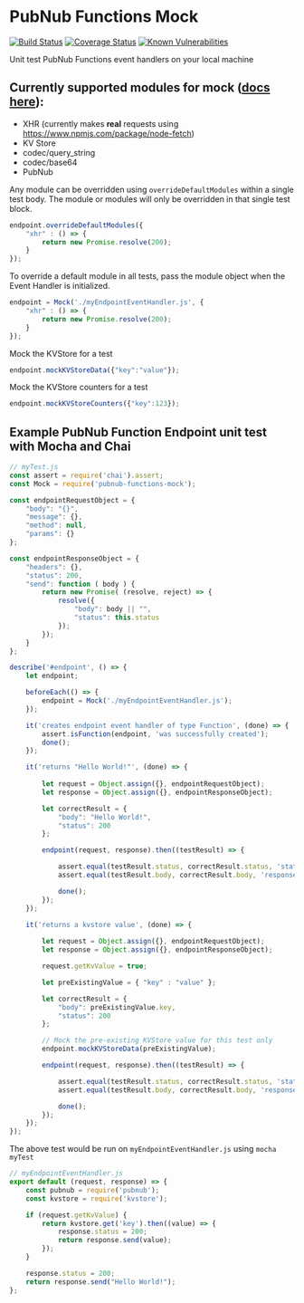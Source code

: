 # PubNub Functions Mock

[![Build Status](https://travis-ci.org/ajb413/pubnub-functions-mock.svg?branch=master)](https://travis-ci.org/ajb413/pubnub-functions-mock)
[![Coverage Status](https://coveralls.io/repos/github/ajb413/pubnub-functions-mock/badge.svg?branch=master)](https://coveralls.io/github/ajb413/pubnub-functions-mock?branch=master)
[![Known Vulnerabilities](https://snyk.io/test/github/ajb413/pubnub-functions-mock/badge.svg)](https://snyk.io/test/github/ajb413/pubnub-functions-mock)

Unit test PubNub Functions event handlers on your local machine

## Currently supported modules for mock ([docs here](https://www.pubnub.com/docs/blocks/xhr-module)):
- XHR (currently makes **real** requests using https://www.npmjs.com/package/node-fetch)
- KV Store
- codec/query_string
- codec/base64
- PubNub

Any module can be overridden using `overrideDefaultModules` within a single test body. The module or modules will only be overridden in that single test block.
```javascript
endpoint.overrideDefaultModules({
    "xhr" : () => {
        return new Promise.resolve(200);
    }
});
```

To override a default module in all tests, pass the module object when the Event Handler is initialized.
```javascript
endpoint = Mock('./myEndpointEventHandler.js', { 
    "xhr" : () => {
        return new Promise.resolve(200);
    }
});
```

Mock the KVStore for a test
```javascript
endpoint.mockKVStoreData({"key":"value"});
```

Mock the KVStore counters for a test
```javascript
endpoint.mockKVStoreCounters({"key":123});
```

## Example PubNub Function Endpoint unit test with Mocha and Chai
```javascript
// myTest.js
const assert = require('chai').assert;
const Mock = require('pubnub-functions-mock');

const endpointRequestObject = {
    "body": "{}",
    "message": {},
    "method": null,
    "params": {}
};

const endpointResponseObject = {
    "headers": {},
    "status": 200,
    "send": function ( body ) {
        return new Promise( (resolve, reject) => {
            resolve({
                "body": body || "",
                "status": this.status
            });
        });
    }
};

describe('#endpoint', () => {
    let endpoint;

    beforeEach(() => {
        endpoint = Mock('./myEndpointEventHandler.js');
    });

    it('creates endpoint event handler of type Function', (done) => {
        assert.isFunction(endpoint, 'was successfully created');
        done();
    });

    it('returns "Hello World!"', (done) => {
        
        let request = Object.assign({}, endpointRequestObject);
        let response = Object.assign({}, endpointResponseObject);

        let correctResult = {
            "body": "Hello World!",
            "status": 200 
        };

        endpoint(request, response).then((testResult) => {

            assert.equal(testResult.status, correctResult.status, 'status');
            assert.equal(testResult.body, correctResult.body, 'response body');

            done();
        });
    });

    it('returns a kvstore value', (done) => {
        
        let request = Object.assign({}, endpointRequestObject);
        let response = Object.assign({}, endpointResponseObject);

        request.getKvValue = true;

        let preExistingValue = { "key" : "value" };

        let correctResult = {
            "body": preExistingValue.key,
            "status": 200 
        };

        // Mock the pre-existing KVStore value for this test only
        endpoint.mockKVStoreData(preExistingValue);

        endpoint(request, response).then((testResult) => {

            assert.equal(testResult.status, correctResult.status, 'status');
            assert.equal(testResult.body, correctResult.body, 'response body');

            done();
        });
    });
});
```

The above test would be run on `myEndpointEventHandler.js` using
`mocha myTest`

```javascript
// myEndpointEventHandler.js
export default (request, response) => {
    const pubnub = require('pubnub');
    const kvstore = require('kvstore');

    if (request.getKvValue) {
        return kvstore.get('key').then((value) => {
            response.status = 200;
            return response.send(value);
        });
    }

    response.status = 200;
    return response.send("Hello World!");
};
```